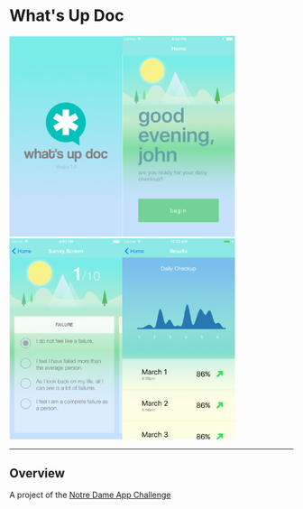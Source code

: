 # What's Up Doc

<img src="current_screenshots/launch.png" width="200"><img src="current_screenshots/home.png" width="200">
<img src="current_screenshots/survey.png" width="200"><img src="current_screenshots/chart.png" width="200">

----
## Overview
A project of the [Notre Dame App Challenge](http://mobile.nd.edu/appchallenge/)
